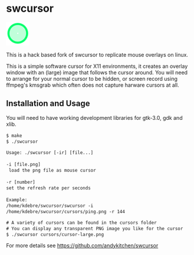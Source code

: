 # swcursor

![swcursor example screenshot](cursors/cursor-large.png)

This is a hack based fork of swcursor to replicate mouse overlays on linux.

This is a simple software cursor for X11 environments, it creates an
overlay window with an (large) image that follows the cursor
around. You will need to arrange for your normal cursor to be hidden,
or screen record using ffmpeg's kmsgrab which often does not capture
harware cursors at all.


## Installation and Usage

You will need to have working development libraries for gtk-3.0,
gdk and xlib.


```
$ make
$ ./swcursor

```

```
Usage: ./swcursor [-ir] [file...]

-i [file.png]
 load the png file as mouse cursor

-r [number]
set the refresh rate per seconds

Example:
/home/kdebre/swcursor/swcursor -i /home/kdebre/swcursor/cursors/ping.png -r 144
```

```
# A variety of cursors can be found in the cursors folder
# You can display any transparent PNG image you like for the cursor
$ ./swcursor cursors/cursor-large.png
```

For more details see
https://github.com/andykitchen/swcursor
